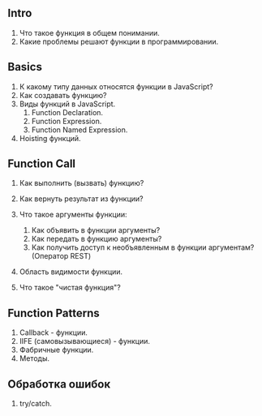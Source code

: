 ## Intro

1. Что такое функция в общем понимании.
2. Какие проблемы решают функции в программировании.

## Basics

1. К какому типу данных относятся функции в JavaScript?
2. Как создавать функцию?
3. Виды функций в JavaScript.
   1. Function Declaration.
   2. Function Expression.
   3. Function Named Expression.
4. Hoisting функций.

## Function Call

1. Как выполнить (вызвать) функцию?
2. Как вернуть результат из функции?
3. Что такое аргументы функции:

   1. Как объявить в функции аргументы?
   2. Как передать в функцию аргументы?
   3. Как получить доступ к необъявленным в функции аргументам? (Оператор REST)
4. Область видимости функции.
5. Что такое "чистая функция"?

## Function Patterns

1. Callback - функции.
2. IIFE (самовызывающиеся) - функции.
3. Фабричные функции.
4. Методы.

## Обработка ошибок

1. try/catch.